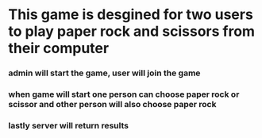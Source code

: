 # This game is desgined for two users to play paper rock and scissors from their computer
### admin will start the game, user will join the game
### when game will start one person can choose paper rock or scissor and other person will also choose paper rock
### lastly server will return results



